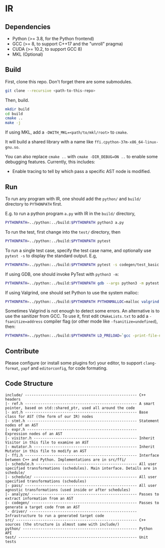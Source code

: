 # IR

## Dependencies

- Python (>= 3.8, for the Python frontend)
- GCC (>= 8, to support C++17 and the "unroll" pragma)
- CUDA (>= 10.2, to support GCC 8)
- MKL (Optional)

## Build

First, clone this repo. Don't forget there are some submodules.

```sh
git clone --recursive <path-to-this-repo>
```

Then, build.

```sh
mkdir build
cd build
cmake ..
make -j
```

If using MKL, add a `-DWITH_MKL=<path/to/mkl/root>` to `cmake`.

It will build a shared library with a name like `ffi.cpython-37m-x86_64-linux-gnu.so`.

You can also replace `cmake ..` with `cmake -DIR_DEBUG=ON ..` to enable some debugging features. Currently, this includes:

- Enable tracing to tell by which pass a specific AST node is modified.

## Run

To run any program with IR, one should add the `python/` and `build/` directory to `PYTHONPATH` first.

E.g. to run a python program `a.py` with IR in the `build/` directory,

```sh
PYTHONPATH=../python:../build:$PYTHONPATH python3 a.py
```

To run the test, first change into the `test/` directory, then

```sh
PYTHONPATH=../python:../build:$PYTHONPATH pytest
```

To run a single test case, specify the test case name, and optionally use `pytest -s` to display the standard output. E.g,

```sh
PYTHONPATH=../python:../build:$PYTHONPATH pytest -s codegen/test_basic.py::test_hello_world
```

If using GDB, one should invoke PyTest with `python3 -m`:

```sh
PYTHONPATH=../python:../build:$PYTHONPATH gdb --args python3 -m pytest
```

If using Valgrind, one should set Python to use the system malloc:

```sh
PYTHONPATH=../python:../build:$PYTHONPATH PYTHONMALLOC=malloc valgrind python3 -m pytest
```

Sometimes Valgrind is not enough to detect some errors. An alternative is to use the sanitizer from GCC. To use it, first edit `CMakeLists.txt` to add a `-fsanitize=address` compiler flag (or other mode like `-fsanitize=undefined`), then:

```sh
PYTHONPATH=../python:../build:$PYTHONPATH LD_PRELOAD=`gcc -print-file-name=libasan.so` pytest -s
```

## Contribute

Please configure (or install some plugins for) your editor, to support `clang-format`, `yapf` and `editorconfig`, for code formating.

## Code Structure

```
include/ --------------------------------------------------- C++ headers
|- ref.h --------------------------------------------------- A smart pointer, based on std::shared_ptr, used all around the code
|- ast.h --------------------------------------------------- Base class for AST (the form of our IR) nodes
|- stmt.h -------------------------------------------------- Statement nodes of an AST
|- expr.h -------------------------------------------------- Expression nodes of an AST
|- visitor.h ----------------------------------------------- Inherit Visitor in this file to examine an AST
|- mutator.h ----------------------------------------------- Inherit Mutator in this file to modify an AST
|- ffi.h --------------------------------------------------- Interface between C++ and Python. Implementations are in src/ffi/
|- schedule.h ---------------------------------------------- All user specified transformations (schedules). Main interface. Details are in schedule/
|- schedule/ ----------------------------------------------- All user specified transformations (schedules)
|- pass/ --------------------------------------------------- All user agnostic transformations (used inside or after schedules)
|- analyze/ ------------------------------------------------ Passes to extract information from an AST
|- codegen/ ------------------------------------------------ Passes to generate a target code from an AST
`- driver/ ------------------------------------------------- Infrastructure to run a generated target code
src/ ------------------------------------------------------- C++ sources (the structure is almost same with include/)
python/ ---------------------------------------------------- Python API
test/ ------------------------------------------------------ Unit tests
```
